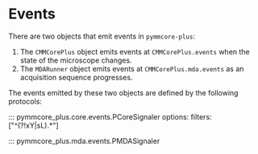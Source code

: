 # Events

There are two objects that emit events in `pymmcore-plus`:

1. The `CMMCorePlus` object emits events at `CMMCorePlus.events` when the state
   of the microscope changes.
2. The `MDARunner` object emits events at `CMMCorePlus.mda.events` as an
   acquisition sequence progresses.

The events emitted by these two objects are defined by the following protocols:

::: pymmcore_plus.core.events.PCoreSignaler
    options:
        filters: ["^(?!xY|sL).*"]

::: pymmcore_plus.mda.events.PMDASignaler
